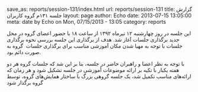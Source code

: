 save_as: reports/session-131/index.html
url: reports/session-131
title: گزارش جلسه ۱۳۱م گروه کاربران
layout: page
author: Echo
date: 2013-07-15 13:05:00
meta: date by Echo on Mon, 07/15/2013 - 13:05
category: reports

این جلسه در روز چهارشنبه ۱۲ تیرماه ۱۳۹۲ از ساعت ۱۸ با حضور اعضای گروه در محل
جدید برگذاری جلسات آغاز شد. هدف از برگذاری این جلسه بررسی نحوه برگذاری جلسات
با توجه به مهیا شدن مکان آموزشی مناسب برای برگذاری جلسات  گروه به صورت دائم
بود.


<!--more-->



با توجه به نظر اعضا و راهبران حاضر در جلسه، بنا بر این شد که جلسات گروه هر دو
هفته یکبار با تکیه بر ارائه موضوعات آموزشی در جلسه تشکیل شود و هر زمان که
ارائه‌های مناسب تکمیل شد، یک جلسه گروهی بزرگ با ساختار همایش‌های گروه، توسط
گروه برگذار شود
